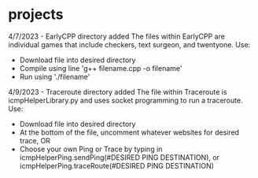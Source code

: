 # projects

4/7/2023 - EarlyCPP directory added
The files within EarlyCPP are individual games that include checkers, text surgeon, and twentyone.
Use:
  - Download file into desired directory
  - Compile using line 'g++ filename.cpp -o filename'
  - Run using './filename'

4/9/2023 - Traceroute directory added
The file within Traceroute is icmpHelperLibrary.py and uses socket programming to run a traceroute.
Use:
  - Download file into desired directory
  - At the bottom of the file, uncomment whatever websites for desired trace, OR
  - Choose your own Ping or Trace by typing in icmpHelperPing.sendPing(#DESIRED PING DESTINATION), or icmpHelperPing.traceRoute(#DESIRED PING DESTINATION)
